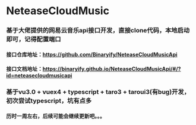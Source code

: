 # NeteaseCloudMusic

### 基于大佬提供的网易云音乐api接口开发，直接clone代码，本地启动即可，记得配置端口
#### 接口仓库地址：https://github.com/Binaryify/NeteaseCloudMusicApi
#### 接口文档地址：https://binaryify.github.io/NeteaseCloudMusicApi/#/?id=neteasecloudmusicapi

### 基于vu3.0 + vuex4 + typescript + taro3 + taroui3(有bug)开发，初次尝试typescript，坑有点多
#### 历时一周左右，后续可能会继续更新吧。。。
